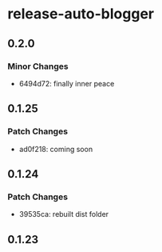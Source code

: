 # release-auto-blogger

## 0.2.0

### Minor Changes

- 6494d72: finally inner peace

## 0.1.25

### Patch Changes

- ad0f218: coming soon

## 0.1.24

### Patch Changes

- 39535ca: rebuilt dist folder

## 0.1.23
